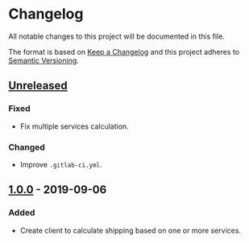 # Changelog
All notable changes to this project will be documented in this file.

The format is based on [Keep a Changelog](http://keepachangelog.com/en/1.0.0/)
and this project adheres to [Semantic Versioning](http://semver.org/spec/v2.0.0.html).

## [Unreleased]
### Fixed
- Fix multiple services calculation.

### Changed
- Improve `.gitlab-ci.yml`.

## [1.0.0] - 2019-09-06
### Added
- Create client to calculate shipping based on one or more services.

[Unreleased]: https://code.locaweb.com.br/criador-sites/ex_correios/compare/v1.0.0...HEAD
[1.0.0]: https://code.locaweb.com.br/criador-sites/ex_correios/compare/v0.1.0...v1.0.0
[0.1.0]: https://code.locaweb.com.br/criador-sites/ex_correios/compare/HEAD...v0.1.0
